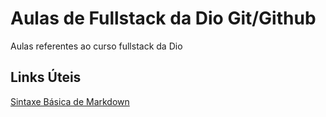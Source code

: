 # Aulas de Fullstack da Dio Git/Github
Aulas referentes ao curso fullstack da Dio  
## Links Úteis
[Sintaxe Básica de Markdown](https://www.markdownguide.org/)
